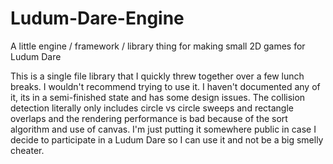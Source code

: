 # Ludum-Dare-Engine
A little engine / framework / library thing for making small 2D games for Ludum Dare

This is a single file library that I quickly threw together over a few lunch breaks. I wouldn't recommend trying to use it. I haven't documented any of it, its in a semi-finished state and has some design issues. The collision detection literally only includes circle vs circle sweeps and rectangle overlaps and the rendering performance is bad because of the sort algorithm and use of canvas. I'm just putting it somewhere public in case I decide to participate in a Ludum Dare so I can use it and not be a big smelly cheater.
